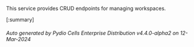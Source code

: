






This service provides CRUD endpoints for managing workspaces.

[:summary]

###### Auto generated by Pydio Cells Enterprise Distribution v4.4.0-alpha2 on 12-Mar-2024

